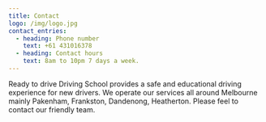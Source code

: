 ```yaml
---
title: Contact
logo: /img/logo.jpg
contact_entries:
  - heading: Phone number
    text: +61 431016378
  - heading: Contact hours
    text: 8am to 10pm 7 days a week.
---
```

Ready to drive Driving School provides a safe and educational driving experience for new drivers. We operate our services all around Melbourne mainly Pakenham, Frankston, Dandenong, Heatherton. Please feel to contact our friendly team.
